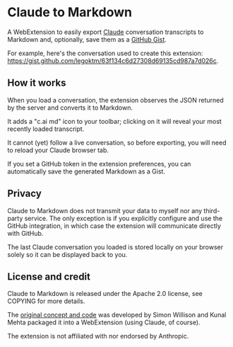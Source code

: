 # Claude to Markdown

A WebExtension to easily export [Claude](https://claude.ai/) conversation transcripts to Markdown and, optionally, save them as a [GitHub Gist](https://gist.github.com/).

For example, here's the conversation used to create this extension: <https://gist.github.com/legoktm/63f134c6d27308d69135cd987a7d026c>.

## How it works

When you load a conversation, the extension observes the JSON returned by the server and converts it to Markdown.

It adds a "c.ai md" icon to your toolbar; clicking on it will reveal your most recently loaded transcript.

It cannot (yet) follow a live conversation, so before exporting, you will need to reload your Claude browser tab.

If you set a GitHub token in the extension preferences, you can automatically save the generated
Markdown as a Gist.

## Privacy

Claude to Markdown does not transmit your data to myself nor any third-party service. The only exception is if you explicitly configure and use the GitHub integration, in which case the extension will communicate directly with GitHub.

The last Claude conversation you loaded is stored locally on your browser solely so it can be displayed back to you.

## License and credit

Claude to Markdown is released under the Apache 2.0 license, see COPYING for more details.

The [original concept and code](https://observablehq.com/@simonw/convert-claude-json-to-markdown) was developed by Simon Willison and Kunal Mehta packaged it into a WebExtension (using Claude, of course).

The extension is not affiliated with nor endorsed by Anthropic.
